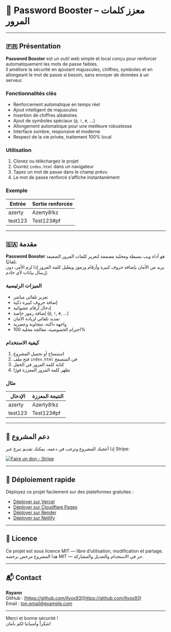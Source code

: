 # 🔐 Password Booster – معزز كلمات المرور

---

## 🇫🇷 Présentation

**Password Booster** est un outil web simple et local conçu pour renforcer automatiquement les mots de passe faibles.  
Il améliore la sécurité en ajoutant majuscules, chiffres, symboles et en allongeant le mot de passe si besoin, sans envoyer de données à un serveur.

### Fonctionnalités clés

- Renforcement automatique en temps réel  
- Ajout intelligent de majuscules  
- Insertion de chiffres aléatoires  
- Ajout de symboles spéciaux (`@`, `!`, `#`, ...)  
- Allongement automatique pour une meilleure robustesse  
- Interface sombre, responsive et moderne  
- Respect de la vie privée, traitement 100% local  

### Utilisation

1. Clonez ou téléchargez le projet  
2. Ouvrez `index.html` dans un navigateur  
3. Tapez un mot de passe dans le champ prévu  
4. Le mot de passe renforcé s’affiche instantanément  

### Exemple

| Entrée | Sortie renforcée |
|--------|------------------|
| azerty | Azerty8!kz       |
| test123| Test123#pf       |

---

## 🇸🇦 مقدمة

**Password Booster** هو أداة ويب بسيطة ومحلية مصممة لتعزيز كلمات المرور الضعيفة تلقائيًا.  
يزيد من الأمان بإضافة حروف كبيرة وأرقام ورموز ويطيل كلمة المرور إذا لزم الأمر، دون إرسال بيانات لأي خادم.

### الميزات الرئيسية

- تعزيز تلقائي مباشر  
- إضافة حروف كبيرة ذكية  
- إدخال أرقام عشوائية  
- إضافة رموز خاصة (`@`, `!`, `#`, ...)  
- تمديد تلقائي لزيادة الأمان  
- واجهة داكنة، متجاوبة وعصرية  
- احترام الخصوصية، معالجة محلية 100%  

### كيفية الاستخدام

1. استنساخ أو تحميل المشروع  
2. فتح ملف `index.html` في المتصفح  
3. كتابة كلمة المرور في الحقل  
4. تظهر كلمة المرور المعززة فورًا  

### مثال

| الإدخال | النتيجة المعززة |
|---------|------------------|
| azerty  | Azerty8!kz       |
| test123 | Test123#pf       |

---

## 💸 دعم المشروع

إذا أعجبك المشروع وترغب في دعمه، يمكنك تقديم تبرع عبر Stripe:

[![Faire un don - Stripe](https://img.shields.io/badge/Faire%20un%20don-Stripe-5e5ee5?style=for-the-badge&logo=stripe&logoColor=white)](https://buy.stripe.com/test_7sIeWj7d3e5e7iAaEE)

---

## 🚀 Déploiement rapide

Déployez ce projet facilement sur des plateformes gratuites :

- [Déployer sur Vercel](https://vercel.com/new/git/external?repository-url=https://github.com/votre-utilisateur/password-booster)  
- [Déployer sur Cloudflare Pages](https://dash.cloudflare.com/?to=/:account/pages)  
- [Déployer sur Render](https://render.com/deploy)  
- [Déployer sur Netlify](https://app.netlify.com/start/deploy?repository=https://github.com/votre-utilisateur/password-booster)  

---

## 📜 Licence

Ce projet est sous licence MIT — libre d’utilisation, modification et partage.  
هذا المشروع مرخص برخصة MIT — حر في الاستخدام والتعديل والمشاركة.

---

## 📬 Contact

**Rayann**  
GitHub : [https://github.com/Ilyox93](https://github.com/Ilyox93)  
Email : ton.email@example.com

---

Merci et bonne sécurité !  
شكراً وأمنياتنا لكم بأمان!
